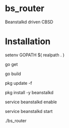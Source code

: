# bs_router

Beanstalkd driven CBSD

# Installation

setenv GOPATH $( realpath . )

go get

go build

pkg update -f

pkg install -y beanstalkd

service beanstalkd enable

service beanstalkd start

./bs_router

